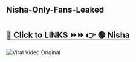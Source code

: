 
 ## Nisha-Only-Fans-Leaked

# <h2><a href="https://clipsfans.com/Nisha&ref=git">🔗 Click to LINKS ⏩⏩ 👉 🟢 Nisha </a></h2>

<a href="https://clipsfans.com/Nisha&ref=git" rel="nofollow" data-target="animated-image.originalLink"><img src="https://i.ibb.co.com/xMMVF88/686577567.gif" alt="Viral Video Original" style="max-width: 100%; display: inline-block;" data-target="animated-image.originalImage"></a>
